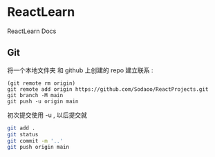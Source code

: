 # ReactLearn
ReactLearn Docs





## Git

将一个本地文件夹 和 github 上创建的 repo 建立联系 : 

```
(git remote rm origin)
git remote add origin https://github.com/Sodaoo/ReactProjects.git
git branch -M main
git push -u origin main
```

初次提交使用 -u , 以后提交就

```bash
git add .
git status
git commit -m '..'
git push origin main
```



